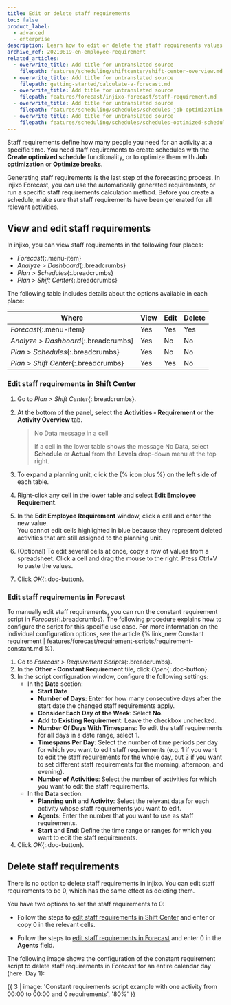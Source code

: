 ```yaml
---
title: Edit or delete staff requirements
toc: false
product_label:
  - advanced
  - enterprise
description: Learn how to edit or delete the staff requirements values calculated by injixo.
archive_ref: 20210819-en-employee-requirement
related_articles:
  - overwrite_title: Add title for untranslated source
    filepath: features/scheduling/shiftcenter/shift-center-overview.md
  - overwrite_title: Add title for untranslated source
    filepath: getting-started/calculate-a-forecast.md
  - overwrite_title: Add title for untranslated source
    filepath: features/forecast/injixo-forecast/staff-requirement.md
  - overwrite_title: Add title for untranslated source
    filepath: features/scheduling/schedules/schedules-job-optimization.md
  - overwrite_title: Add title for untranslated source
    filepath: features/scheduling/schedules/schedules-optimized-schedules.md
---
```


Staff requirements define how many people you need for an activity at a specific time. You need staff requirements to create schedules with the **Create optimized schedule** functionality, or to optimize them with **Job optimization** or **Optimize breaks**.

Generating staff requirements is the last step of the forecasting process. In injixo Forecast, you can use the automatically generated requirements, or run a specific staff requirements calculation method. Before you create a schedule, make sure that staff requirements have been generated for all relevant activities.

## View and edit staff requirements

In injixo, you can view staff requirements in the following four places:

- _Forecast_{:.menu-item}
- _Analyze > Dashboard_{:.breadcrumbs}
- _Plan > Schedules_{:.breadcrumbs}
- _Plan > Shift Center_{:.breadcrumbs} 

The following table includes details about the options available in each place:

<style>
table {
   margin-left: 0px;
}
</style>

| Where  | View | Edit | Delete |
| ------ |--------| -------- |-------- |
| _Forecast_{:.menu-item} | Yes | Yes | Yes |
| _Analyze > Dashboard_{:.breadcrumbs} | Yes | No | No |
| _Plan > Schedules_{:.breadcrumbs} | Yes | No | No |
| _Plan > Shift Center_{:.breadcrumbs} | Yes | Yes | No |

### Edit staff requirements in Shift Center

1. Go to _Plan > Shift Center_{:.breadcrumbs}.
2. At the bottom of the panel, select the **Activities - Requirement** or the **Activity Overview** tab.<br>
   > No Data message in a cell
   >
   > If a cell in the lower table shows the message No Data, select **Schedule** or **Actual** from the **Levels** drop-down menu at the top right.

3. To expand a planning unit, click the {% icon plus %} on the left side of each table.
4. Right-click any cell in the lower table and select **Edit Employee Requirement**.
5. In the **Edit Employee Requirement** window, click a cell and enter the new value.<br>
  You cannot edit cells highlighted in blue because they represent deleted activities that are still assigned to the planning unit.<br>
  
6. (Optional) To edit several cells at once, copy a row of values from a spreadsheet. Click a cell and drag the mouse to the right. Press Ctrl+V to paste the values.<br>
7.  Click _OK_{:.doc-button}.

### Edit staff requirements in Forecast

To manually edit staff requirements, you can run the constant requirement script in _Forecast_{:.breadcrumbs}. The following procedure explains how to configure the script for this specific use case. For more information on the individual configuration options, see the article {% link_new Constant requirement | features/forecast/requirement-scripts/requirement-constant.md %}.

1. Go to _Forecast > Requirement Scripts_{:.breadcrumbs}.
2. In the **Other - Constant Requirement** tile, click _Open_{:.doc-button}.<br>
3. In the script configuration window, configure the following settings:
   - In the **Date** section:
     - **Start Date**
     - **Number of Days**: Enter for how many consecutive days after the start date the changed staff requirements apply.
     - **Consider Each Day of the Week**: Select **No**.
     - **Add to Existing Requirement**: Leave the checkbox unchecked.
     - **Number Of Days With Timespans**: To edit the staff requirements for all days in a date range, select 1.
     - **Timespans Per Day**: Select the number of time periods per day for which you want to edit staff requirements (e.g. 1 if you want to edit the staff requirements for the whole day, but 3 if you want to set different staff requirements for the morning, afternoon, and evening).
     - **Number of Activities**: Select the number of activities for which you want to edit the staff requirements.
   - In the **Data** section:
     - **Planning unit** and **Activity**: Select the relevant data for each activity whose staff requirements you want to edit.
     - **Agents**: Enter the number that you want to use as staff requirements.
     - **Start** and **End**: Define the time range or ranges for which you want to edit the staff requirements.
4. Click _OK_{:.doc-button}.

## Delete staff requirements

There is no option to delete staff requirements in injixo. You can edit staff requirements to be 0, which has the same effect as deleting them.

 You have two options to set the staff requirements to 0:
 - Follow the steps to [edit staff requirements in Shift Center](#edit-staff-requirements-in-shift-center) and enter or copy 0 in the relevant cells.
 
 - Follow the steps to [edit staff requirements in Forecast](#edit-staff-requirements-in-forecast) and enter 0 in the **Agents** field.

The following image shows the configuration of the constant requirement script to delete staff requirements in Forecast for an entire calendar day (here: Day 1):

{{ 3 | image: 'Constant requirements script example with one activity from 00:00 to 00:00 and 0 requirements', '80%' }}
